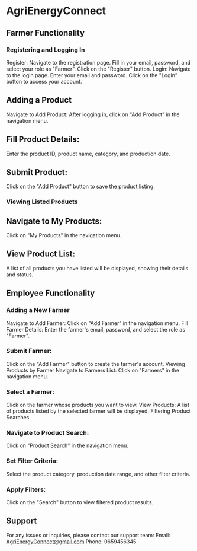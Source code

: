 # AgriEnergyConnect

## Farmer Functionality

### Registering and Logging In
Register:
Navigate to the registration page.
Fill in your email, password, and select your role as "Farmer".
Click on the "Register" button.
Login:
Navigate to the login page.
Enter your email and password.
Click on the "Login" button to access your account.

## Adding a Product
Navigate to Add Product:
After logging in, click on "Add Product" in the navigation menu.

## Fill Product Details:
Enter the product ID, product name, category, and production date.

## Submit Product:
Click on the "Add Product" button to save the product listing.

### Viewing Listed Products
## Navigate to My Products:
Click on "My Products" in the navigation menu.

## View Product List:
A list of all products you have listed will be displayed, showing their details and status.

## Employee Functionality
### Adding a New Farmer
Navigate to Add Farmer:
Click on "Add Farmer" in the navigation menu.
Fill Farmer Details:
Enter the farmer's email, password, and select the role as "Farmer".

### Submit Farmer:
Click on the "Add Farmer" button to create the farmer's account.
Viewing Products by Farmer
Navigate to Farmers List:
Click on "Farmers" in the navigation menu.

### Select a Farmer:
Click on the farmer whose products you want to view.
View Products:
A list of products listed by the selected farmer will be displayed.
Filtering Product Searches

### Navigate to Product Search:
Click on "Product Search" in the navigation menu.

### Set Filter Criteria:
Select the product category, production date range, and other filter criteria.

### Apply Filters:
Click on the "Search" button to view filtered product results.

## Support
For any issues or inquiries, please contact our support team:
Email: AgriEnergyConnect@gmail.com
Phone: 0659456345
